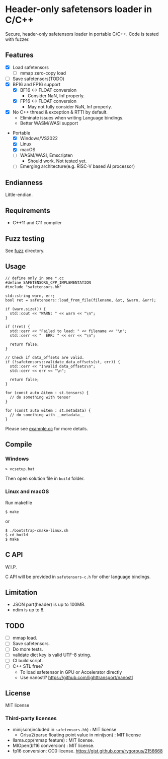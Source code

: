 # Header-only safetensors loader in C/C++

Secure, header-only safetensors loader in portable C/C++.
Code is tested with fuzzer.

## Features

* [x] Load safetensors
  * [ ] mmap zero-copy load
* [ ] Save safetensors(TODO)
* [x] BF16 and FP16 support
  * [x] BF16 <-> FLOAT conversion
    * Consider NaN, Inf properly.
  * [x] FP16 <-> FLOAT conversion
    * May not fully consider NaN, Inf properly.
* [x] No C++ thread & exception & RTTI by default.
  * Eliminate issues when writing Language bindings.
  * Better WASM/WASI support
* Portable
  * [x] Windows/VS2022
  * [x] Linux
  * [x] macOS
  * [ ] WASM/WASI, Emscripten
    * Should work. Not tested yet.
  * [ ] Emerging architecture(e.g. RISC-V based AI processor)

## Endianness

Little-endian.

## Requirements

* C++11 and C11 compiler

## Fuzz testing

See [fuzz](fuzz) directory.

## Usage

```
// define only in one *.cc
#define SAFETENSORS_CPP_IMPLEMENTATION
#include "safetensors.hh"

std::string warn, err;
bool ret = safetensors::load_from_file(filename, &st, &warn, &err);

if (warn.size()) {
  std::cout << "WARN: " << warn << "\n";
}

if (!ret) {
  std::cerr << "Failed to load: " << filename << "\n";
  std::cerr << "  ERR: " << err << "\n";

  return false;
}

// Check if data_offsets are valid.
if (!safetensors::validate_data_offsets(st, err)) {
  std::cerr << "Invalid data_offsets\n";
  std::cerr << err << "\n";

  return false;
}

for (const auto &item : st.tensors) {
  // do something with tensor
}

for (const auto &item : st.metadata) {
  // do something with __metadata__
}

```

Please see [example.cc](example.cc) for more details.

## Compile

### Windows

```
> vcsetup.bat
```

Then open solution file in `build` folder.

### Linux and macOS

Run makefile

```
$ make
```

or

```
$ ./bootstrap-cmake-linux.sh
$ cd build
$ make
```

## C API

W.I.P.

C API will be provided in `safetensors-c.h` for other language bindings.


## Limitation

* JSON part(header) is up to 100MB.
* ndim is up to 8.

## TODO

* [ ] mmap load.
* [ ] Save safetensors.
* [ ] Do more tests.
* [ ] validate dict key is valid UTF-8 string.
* [ ] CI build script.
* [ ] C++ STL free?
  * To load safetensor in GPU or Accelerator directly
  * Use nanostl? https://github.com/lighttransport/nanostl

## License

MIT license

### Third-party licenses

* minijson(included in `safetensors.hh`) : MIT license
  * Grisu2(parse floating point value in minijson) : MIT license
* llama.cpp(mmap feature) : MIT license.
* MIOpen(bf16 conversion) : MIT license.
* fp16 conversion: CC0 license. https://gist.github.com/rygorous/2156668
